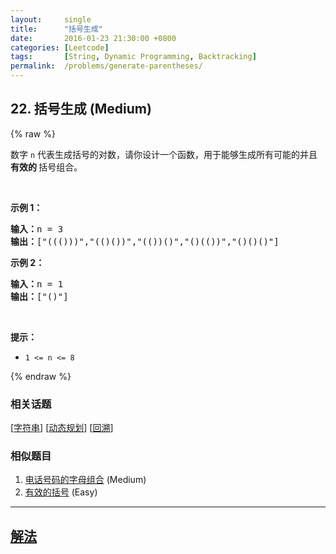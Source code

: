 ```yaml
---
layout:     single
title:      "括号生成"
date:       2016-01-23 21:30:00 +0800
categories: [Leetcode]
tags:       [String, Dynamic Programming, Backtracking]
permalink:  /problems/generate-parentheses/
---
```


## 22. 括号生成 (Medium)

{% raw %}

<p>数字 <code>n</code> 代表生成括号的对数，请你设计一个函数，用于能够生成所有可能的并且 <strong>有效的 </strong>括号组合。</p>

<p> </p>

<p><strong>示例 1：</strong></p>

<pre>
<strong>输入：</strong>n = 3
<strong>输出：</strong>["((()))","(()())","(())()","()(())","()()()"]
</pre>

<p><strong>示例 2：</strong></p>

<pre>
<strong>输入：</strong>n = 1
<strong>输出：</strong>["()"]
</pre>

<p> </p>

<p><strong>提示：</strong></p>

<ul>
	<li><code>1 <= n <= 8</code></li>
</ul>

{% endraw %}

### 相关话题
  [[字符串](https://github.com/openset/leetcode/tree/master/tag/string/README.md)]
  [[动态规划](https://github.com/openset/leetcode/tree/master/tag/dynamic-programming/README.md)]
  [[回溯](https://github.com/openset/leetcode/tree/master/tag/backtracking/README.md)]

### 相似题目
  1. [电话号码的字母组合](/problems/letter-combinations-of-a-phone-number) (Medium)
  1. [有效的括号](/problems/valid-parentheses) (Easy)

---

## [解法](https://github.com/openset/leetcode/tree/master/problems/generate-parentheses)
